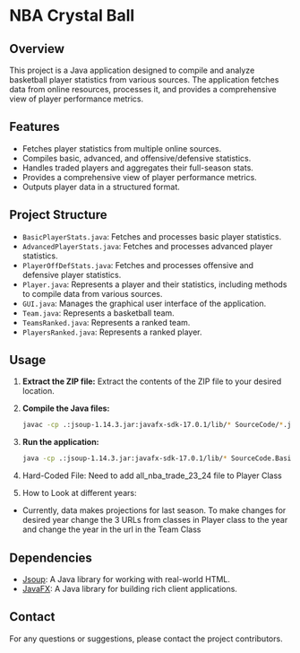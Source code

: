 
# NBA Crystal Ball

## Overview

This project is a Java application designed to compile and analyze basketball player statistics from various sources. The application fetches data from online resources, processes it, and provides a comprehensive view of player performance metrics.

## Features

- Fetches player statistics from multiple online sources.
- Compiles basic, advanced, and offensive/defensive statistics.
- Handles traded players and aggregates their full-season stats.
- Provides a comprehensive view of player performance metrics.
- Outputs player data in a structured format.

## Project Structure

- `BasicPlayerStats.java`: Fetches and processes basic player statistics.
- `AdvancedPlayerStats.java`: Fetches and processes advanced player statistics.
- `PlayerOffDefStats.java`: Fetches and processes offensive and defensive player statistics.
- `Player.java`: Represents a player and their statistics, including methods to compile data from various sources.
- `GUI.java`: Manages the graphical user interface of the application.
- `Team.java`: Represents a basketball team.
- `TeamsRanked.java`: Represents a ranked team.
- `PlayersRanked.java`: Represents a ranked player.

## Usage

1. **Extract the ZIP file:**
   Extract the contents of the ZIP file to your desired location.

2. **Compile the Java files:**
   ```sh
   javac -cp .:jsoup-1.14.3.jar:javafx-sdk-17.0.1/lib/* SourceCode/*.java
   ```

3. **Run the application:**
   ```sh
   java -cp .:jsoup-1.14.3.jar:javafx-sdk-17.0.1/lib/* SourceCode.BasicPlayerStats
   ```

4. Hard-Coded File: Need to add all_nba_trade_23_24 file to Player Class
5. How to Look at different years:
  - Currently, data makes projections for last season. To make changes for desired year change the 3 URLs from classes in Player class to the year and change the year in the url in the Team Class 

## Dependencies

- [Jsoup](https://jsoup.org/): A Java library for working with real-world HTML.
- [JavaFX](https://openjfx.io/): A Java library for building rich client applications.


## Contact

For any questions or suggestions, please contact the project contributors.
